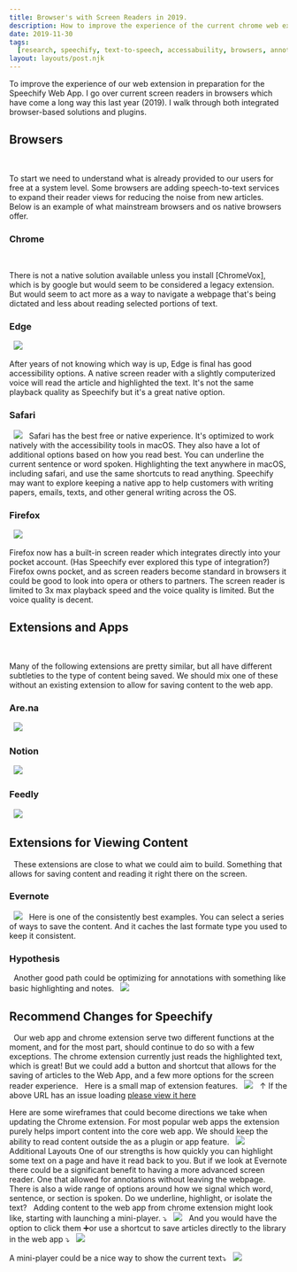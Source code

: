 ```yaml
---
title: Browser's with Screen Readers in 2019.
description: How to improve the experience of the current chrome web extension in preparation for the Speechify Web App
date: 2019-11-30
tags:
  [research, speechify, text-to-speech, accessabuility, browsers, annotations]
layout: layouts/post.njk
---
```


To improve the experience of our web extension in preparation for the Speechify Web App. I go over current screen readers in browsers which have come a long way this last year (2019). I walk through both integrated browser-based solutions and plugins.
&nbsp;

## Browsers

&nbsp;

To start we need to understand what is already provided to our users for free at a system level. Some browsers are adding speech-to-text services to expand their reader views for reducing the noise from new articles. Below is an example of what mainstream browsers and os native browsers offer.
&nbsp;

### Chrome

&nbsp;

There is not a native solution available unless you install [ChromeVox], which is by google but would seem to be considered a legacy extension. But would seem to act more as a way to navigate a webpage that's being dictated and less about reading selected portions of text.
&nbsp;

### Edge

&nbsp;
![](/img/speechify/browser-edge-text-to-speech.png)
&nbsp;

After years of not knowing which way is up, Edge is final has good accessibility options. A native screen reader with a slightly computerized voice will read the article and highlighted the text. It's not the same playback quality as Speechify but it's a great native option.
&nbsp;

### Safari

&nbsp;
![](/img/speechify/browser-safari-text-to-speech.png)
&nbsp;
Safari has the best free or native experience. It's optimized to work natively with the accessibility tools in macOS. They also have a lot of additional options based on how you read best. You can underline the current sentence or word spoken. Highlighting the text anywhere in macOS, including safari, and use the same shortcuts to read anything. Speechify may want to explore keeping a native app to help customers with writing papers, emails, texts, and other general writing across the OS.
&nbsp;

### Firefox

&nbsp;
![](/img/speechify/browser-firefox-text-to-speech.png)
&nbsp;

Firefox now has a built-in screen reader which integrates directly into your pocket account. (Has Speechify ever explored this type of integration?) Firefox owns pocket, and as screen readers become standard in browsers it could be good to look into opera or others to partners. The screen reader is limited to 3x max playback speed and the voice quality is limited. But the voice quality is decent.
&nbsp;

## Extensions and Apps

&nbsp;

Many of the following extensions are pretty similar, but all have different subtleties to the type of content being saved. We should mix one of these without an existing extension to allow for saving content to the web app.
&nbsp;

### Are.na

&nbsp;
![](/img/speechify/browser-extension-arena.png)
&nbsp;

### Notion

&nbsp;
![](/img/speechify/browser-extension-notion.png)
&nbsp;

### Feedly

&nbsp;
![](/img/speechify/browser-extension-feedly.png)
&nbsp;

## Extensions for Viewing Content

&nbsp;
These extensions are close to what we could aim to build. Something that allows for saving content and reading it right there on the screen.
&nbsp;

### Evernote

&nbsp;
![](/img/speechify/browser-extension-evernote.png)
&nbsp;
Here is one of the consistently best examples. You can select a series of ways to save the content. And it caches the last formate type you used to keep it consistent.
&nbsp;

### Hypothesis

&nbsp;
Another good path could be optimizing for annotations with something like basic highlighting and notes.
&nbsp;
![](/img/speechify/browser-extension-hypothesis.png)
&nbsp;

## Recommend Changes for Speechify

&nbsp;
Our web app and chrome extension serve two different functions at the moment, and for the most part, should continue to do so with a few exceptions. The chrome extension currently just reads the highlighted text, which is great! But we could add a button and shortcut that allows for the saving of articles to the Web App, and a few more options for the screen reader experience.
&nbsp;
Here is a small map of extension features.
&nbsp;
![](/img/speechify/interface-example-kinopio.png)
&nbsp;
↑ If the above URL has an issue loading [please view it here](https://kinopio.club/speechify-chrome-extension-OIo4Y-YOuKRafQiDKPfpQ)
&nbsp;

Here are some wireframes that could become directions we take when updating the Chrome extension. For most popular web apps the extension purely helps import content into the core web app. We should keep the ability to read content outside the as a plugin or app feature.
&nbsp;
![](/img/speechify/69935E8D-4E88-4695-8588-A62D4DD1A5A4.png)
&nbsp;
Additional Layouts
One of our strengths is how quickly you can highlight some text on a page and have it read back to you. But if we look at Evernote there could be a significant benefit to having a more advanced screen reader. One that allowed for annotations without leaving the webpage. There is also a wide range of options around how we signal which word, sentence, or section is spoken. Do we underline, highlight, or isolate the text?
&nbsp;
Adding content to the web app from chrome extension might look like, starting with launching a mini-player. ⤵
&nbsp;
![](/img/speechify/33378D1D-6C57-417D-B380-64B1611E46EC.png)
&nbsp;
And you would have the option to click them ➕or use a shortcut to save articles directly to the library in the web app ⤵
&nbsp;
![](/img/speechify/C74014E1-A877-4161-A309-09119D7337E4.png)
&nbsp;

A mini-player could be a nice way to show the current text⤵
&nbsp;
![](/img/speechify/394B2A4B-5FBC-453C-9290-2725A8C3F609.png)
